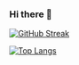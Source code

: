 ### Hi there 👋

[![GitHub Streak](https://github-readme-streak-stats.herokuapp.com/?user=vadim-m)](https://git.io/streak-stats)

[![Top Langs](https://github-readme-stats.vercel.app/api/top-langs/?username=vadim-m)](https://github.com/anuraghazra/github-readme-stats)

<!--
**vadim-m/vadim-m** is a ✨ _special_ ✨ repository because its `README.md` (this file) appears on your GitHub profile.

Here are some ideas to get you started:

- 🔭 I’m currently working on ...
- 🌱 I’m currently learning ...
- 👯 I’m looking to collaborate on ...
- 🤔 I’m looking for help with ...
- 💬 Ask me about ...
- 📫 How to reach me: ...
- 😄 Pronouns: ...
- ⚡ Fun fact: ...
-->
